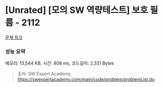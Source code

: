 # [Unrated] [모의 SW 역량테스트] 보호 필름 - 2112 

[문제 링크](https://swexpertacademy.com/main/code/problem/problemDetail.do?contestProbId=AV5V1SYKAaUDFAWu) 

### 성능 요약

메모리: 13,544 KB, 시간: 408 ms, 코드길이: 2,331 Bytes



> 출처: SW Expert Academy, https://swexpertacademy.com/main/code/problem/problemList.do